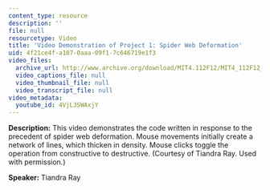 ```yaml
---
content_type: resource
description: ''
file: null
resourcetype: Video
title: 'Video Demonstration of Project 1: Spider Web Deformation'
uid: 4f21ce4f-a187-0aaa-09f1-7c646719e1f3
video_files:
  archive_url: http://www.archive.org/download/MIT4.112F12/MIT4_112F12_Video_Ex1_TR_300k.mp4
  video_captions_file: null
  video_thumbnail_file: null
  video_transcript_file: null
video_metadata:
  youtube_id: 4VjL3SWAxjY
---
```


**Description:** This video demonstrates the code written in response to the precedent of spider web deformation. Mouse movements initially create a network of lines, which thicken in density. Mouse clicks toggle the operation from constructive to destructive. (Courtesy of Tiandra Ray. Used with permission.)

**Speaker:** Tiandra Ray
